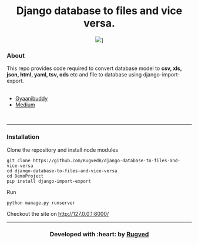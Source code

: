 <h1 align = 'center'> Django database to files and vice versa. </h1>

<div align="center">

![](https://img.shields.io/badge/Made_with-Django-blue?style=for-the-badge&logo=Django)]


</div>

### About

This repo provides code required to convert database model to <b>csv, xls, json, html, yaml, tsv, ods</b> etc and file to database using django-import-export. <br><br>
- <a href="https://www.gyaanibuddy.com/blog/how-to-convert-database-model-to-csvxlsjson-etc-and-vice-versa-using-django-import-export/">Gyaanibuddy</a>
- <a href="https://medium.com/@rugved-bongale/how-to-convert-database-model-to-csv-xls-json-etc-and-vice-versa-using-django-import-export-42312aad7dfe">Medium</a>

<br>

------------------------------------------
### Installation

Clone the repository and install node modules
```
git clone https://github.com/RugvedB/django-database-to-files-and-vice-versa
cd django-database-to-files-and-vice-versa
cd DemoProject
pip install django-import-export
```
Run 
```
python manage.py runserver
```

Checkout the site on <a href="http://127.0.0.1:8000">http://127.0.0.1:8000/</a>


------------------------------------------
<h3 align="center"><b>Developed with :heart: by <a href="https://github.com/rugvedb">Rugved</a></h1>
